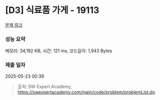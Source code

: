 # [D3] 식료품 가게 - 19113 

[문제 링크](https://swexpertacademy.com/main/code/problem/problemDetail.do?contestProbId=AYxCRFA6iiEDFASu) 

### 성능 요약

메모리: 34,192 KB, 시간: 121 ms, 코드길이: 1,943 Bytes

### 제출 일자

2025-05-23 00:39



> 출처: SW Expert Academy, https://swexpertacademy.com/main/code/problem/problemList.do